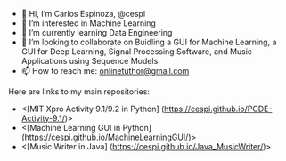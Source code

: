 - 👋 Hi, I’m Carlos Espinoza, @cespi
- 👀 I’m interested in Machine Learning
- 🌱 I’m currently learning Data Engineering
- 💞️ I’m looking to collaborate on Buidling a GUI for Machine Learning, a GUI for Deep Learning, Signal Processing Software, and Music Applications using Sequence Models
- 📫 How to reach me: onlinetuthor@gmail.com

Here are links to my main repositories:
- <[MIT Xpro Activity 9.1/9.2 in Python] (https://cespi.github.io/PCDE-Activity-9.1/)>
- <[Machine Learning GUI in Python] (https://cespi.github.io/MachineLearningGUI/)>
- <[Music Writer in Java] (https://cespi.github.io/Java_MusicWriter/)>

<!---
cespi/cespi is a ✨ special ✨ repository because its `README.md` (this file) appears on your GitHub profile.
You can click the Preview link to take a look at your changes.
--->

